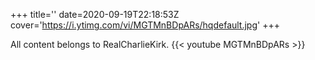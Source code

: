 +++
title=''
date=2020-09-19T22:18:53Z
cover='https://i.ytimg.com/vi/MGTMnBDpARs/hqdefault.jpg'
+++

All content belongs to RealCharlieKirk.
{{< youtube MGTMnBDpARs >}}
